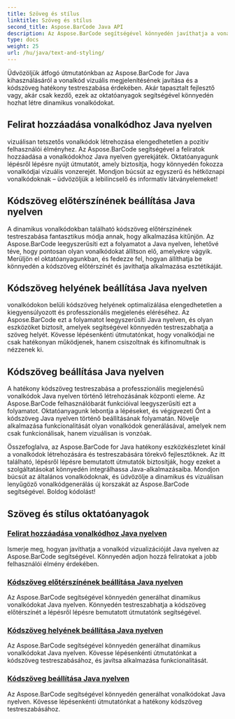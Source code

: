 ```yaml
---
title: Szöveg és stílus
linktitle: Szöveg és stílus
second_title: Aspose.BarCode Java API
description: Az Aspose.BarCode segítségével könnyedén javíthatja a vonalkód-vizualitást a Java nyelven. Ismerje meg, hogyan adhat hozzá feliratokat a jobb felhasználói élmény érdekében. Kódszöveg testreszabása dinamikus vonalkódokban.
type: docs
weight: 25
url: /hu/java/text-and-styling/
---
```


Üdvözöljük átfogó útmutatónkban az Aspose.BarCode for Java kihasználásáról a vonalkód vizuális megjelenítésének javítása és a kódszöveg hatékony testreszabása érdekében. Akár tapasztalt fejlesztő vagy, akár csak kezdő, ezek az oktatóanyagok segítségével könnyedén hozhat létre dinamikus vonalkódokat.

## Felirat hozzáadása vonalkódhoz Java nyelven

vizuálisan tetszetős vonalkódok létrehozása elengedhetetlen a pozitív felhasználói élményhez. Az Aspose.BarCode segítségével a feliratok hozzáadása a vonalkódokhoz Java nyelven gyerekjáték. Oktatóanyagunk lépésről lépésre nyújt útmutatót, amely biztosítja, hogy könnyedén fokozza vonalkódjai vizuális vonzerejét. Mondjon búcsút az egyszerű és hétköznapi vonalkódoknak – üdvözöljük a lebilincselő és informatív látványelemeket!

## Kódszöveg előtérszínének beállítása Java nyelven

A dinamikus vonalkódokban található kódszöveg előtérszínének testreszabása fantasztikus módja annak, hogy alkalmazása kitűnjön. Az Aspose.BarCode leegyszerűsíti ezt a folyamatot a Java nyelven, lehetővé téve, hogy pontosan olyan vonalkódokat állítson elő, amelyekre vágyik. Merüljön el oktatóanyagunkban, és fedezze fel, hogyan állíthatja be könnyedén a kódszöveg előtérszínét és javíthatja alkalmazása esztétikáját.

## Kódszöveg helyének beállítása Java nyelven

vonalkódokon belüli kódszöveg helyének optimalizálása elengedhetetlen a kiegyensúlyozott és professzionális megjelenés eléréséhez. Az Aspose.BarCode ezt a folyamatot leegyszerűsíti Java nyelven, és olyan eszközöket biztosít, amelyek segítségével könnyedén testreszabhatja a szöveg helyét. Kövesse lépésenkénti útmutatónkat, hogy vonalkódjai ne csak hatékonyan működjenek, hanem csiszoltnak és kifinomultnak is nézzenek ki.

## Kódszöveg beállítása Java nyelven

A hatékony kódszöveg testreszabása a professzionális megjelenésű vonalkódok Java nyelven történő létrehozásának központi eleme. Az Aspose.BarCode felhasználóbarát funkcióival leegyszerűsíti ezt a folyamatot. Oktatóanyagunk lebontja a lépéseket, és végigvezeti Önt a kódszöveg Java nyelven történő beállításának folyamatán. Növelje alkalmazása funkcionalitását olyan vonalkódok generálásával, amelyek nem csak funkcionálisak, hanem vizuálisan is vonzóak.

Összefoglalva, az Aspose.BarCode for Java hatékony eszközkészletet kínál a vonalkódok létrehozására és testreszabására törekvő fejlesztőknek. Az itt található, lépésről lépésre bemutatott útmutatók biztosítják, hogy ezeket a szolgáltatásokat könnyedén integrálhassa Java-alkalmazásaiba. Mondjon búcsút az általános vonalkódoknak, és üdvözölje a dinamikus és vizuálisan lenyűgöző vonalkódgenerálás új korszakát az Aspose.BarCode segítségével. Boldog kódolást!

## Szöveg és stílus oktatóanyagok
### [Felirat hozzáadása vonalkódhoz Java nyelven](./adding-caption-barcode/)
Ismerje meg, hogyan javíthatja a vonalkód vizualizációját Java nyelven az Aspose.BarCode segítségével. Könnyedén adjon hozzá feliratokat a jobb felhasználói élmény érdekében.
### [Kódszöveg előtérszínének beállítása Java nyelven](./setting-code-text-foreground-color/)
Az Aspose.BarCode segítségével könnyedén generálhat dinamikus vonalkódokat Java nyelven. Könnyedén testreszabhatja a kódszöveg előtérszínét a lépésről lépésre bemutatott útmutatónk segítségével.
### [Kódszöveg helyének beállítása Java nyelven](./setting-code-text-location/)
Az Aspose.BarCode segítségével könnyedén generálhat dinamikus vonalkódokat Java nyelven. Kövesse lépésenkénti útmutatónkat a kódszöveg testreszabásához, és javítsa alkalmazása funkcionalitását.
### [Kódszöveg beállítása Java nyelven](./setting-code-text/)
Az Aspose.BarCode segítségével könnyedén generálhat vonalkódokat Java nyelven. Kövesse lépésenkénti útmutatónkat a hatékony kódszöveg testreszabásához.